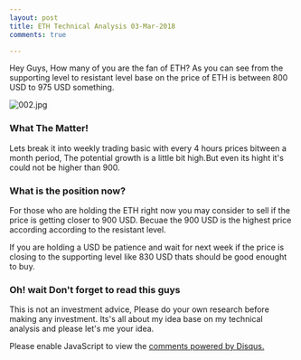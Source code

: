 ```yaml
---
layout: post
title: ETH Technical Analysis 03-Mar-2018
comments: true

---
```

Hey Guys, How many of you are the fan of ETH?
As you can see from the supporting level to resistant level base on the price of ETH is between 800 USD to 975 USD something.

![002.jpg](https://www.coinigy.com/assets/img/charts/5a98eb3d3058d.png)

### What The Matter! 
Lets break it into weekly trading basic with every 4 hours prices bitween a month period, The potential growth is a little bit high.But even its hight it's could not be higher than 900.

### What is the position now?
For those who are holding the ETH right now you may consider to sell if the price is getting closer to 900 USD. Becuae the 900 USD is the highest price according according to the resistant level.

If you are holding a USD be patience and wait for next week if the price is closing to the supporting level like 830 USD thats should be good enought to buy.

### Oh! wait Don't forget to read this guys
This is not an investment advice, Please do your own research before making any investment.
Its's all about my idea base on my technical analysis and please let's me your idea.
<div id="disqus_thread"></div>
<script>

/**
*  RECOMMENDED CONFIGURATION VARIABLES: EDIT AND UNCOMMENT THE SECTION BELOW TO INSERT DYNAMIC VALUES FROM YOUR PLATFORM OR CMS.
*  LEARN WHY DEFINING THESE VARIABLES IS IMPORTANT: https://disqus.com/admin/universalcode/#configuration-variables*/
/*
var disqus_config = function () {
this.page.url = PAGE_URL;  // Replace PAGE_URL with your page's canonical URL variable
this.page.identifier = PAGE_IDENTIFIER; // Replace PAGE_IDENTIFIER with your page's unique identifier variable
};
*/
(function() { // DON'T EDIT BELOW THIS LINE
var d = document, s = d.createElement('script');
s.src = 'https://https-www-ayoungnotes-com.disqus.com/embed.js';
s.setAttribute('data-timestamp', +new Date());
(d.head || d.body).appendChild(s);
})();
</script>
<noscript>Please enable JavaScript to view the <a href="https://disqus.com/?ref_noscript">comments powered by Disqus.</a></noscript>

<script id="dsq-count-scr" src="//https-www-ayoungnotes-com.disqus.com/count.js" async></script>
